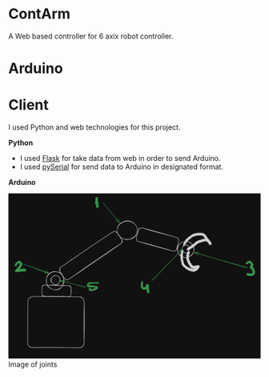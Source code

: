 # ContArm
A Web based controller for 6 axix robot controller.

# Arduino

# Client
I used Python and web technologies for this project.

**Python**
 - I used [Flask](https://github.com/pallets/flask) for take data from web in order to send Arduino.
 - I used [pySerial](https://github.com/pyserial/pyserial) for send data to Arduino in designated format.

**Arduino**

![Image of joints](./assets/robotArmJointSchema.png)
Image of joints